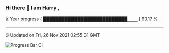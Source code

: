 ### Hi there 👋 I am Harry , 

⏳ Year progress { ███████████████████████████▁▁▁ } 90.17 %

---

⏰ Updated on Fri, 26 Nov 2021 02:55:31 GMT

![Progress Bar CI](https://github.com/duykhang68/duykhang68/workflows/Progress%20Bar%20CI/badge.svg)

